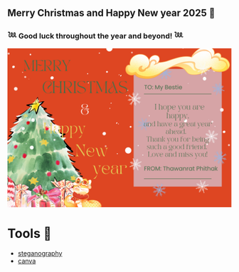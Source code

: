 ## Merry Christmas and Happy New year 2025 🤶
### 𓆙 Good luck throughout the year and beyond! 𓆙
![Tong-card](./image/6530200657_e-card.png) 

# Tools 🎁
- [steganography](https://stylesuxx.github.io/steganography/)
- [canva](https://www.canva.com/)
